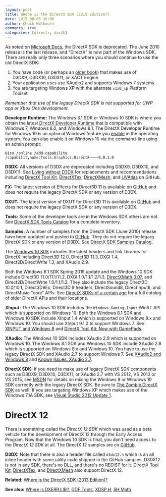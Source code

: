 ```yaml
---
layout: post
title: Where is the DirectX SDK (2015 Edition)?
date: 2015-08-05 10:00
author: Chuck Walbourn
comments: true
categories: [directx, dxsdk]
---
```

As noted on <a href="https://docs.microsoft.com/en-us/windows/desktop/directx-sdk--august-2009-">Microsoft Docs</a>, the DirectX SDK is deprecated. The June 2010 release is the last release, and "DirectX" is now part of the Windows SDK. There are really only three scenarios where you should continue to use the old DirectX SDK:
<!--more-->

<ol>
 	<li>You have code (or perhaps an <a href="https://walbourn.github.io/book-recommendations/">older book</a>) that makes use of D3DX9, D3DX10, D3DX11, or XACT Engine.</li>
 	<li>Your application uses use XAudio2 and supports Windows 7 systems.</li>
 	<li>You are targeting Windows XP with the alternate <code>v1x0_xp</code> Platform Toolset.</li>
</ol>

<em>Remember that use of the legacy DirectX SDK is not supported for UWP app or Xbox One development.</em>

<strong>Developer Runtime:</strong> The Windows 8.1 SDK or Windows 10 SDK is where you obtain the latest <a href="https://walbourn.github.io/direct3d-sdk-debug-layer-tricks/">DirectX Developer Runtime</a> that is compatible with Windows 7, Windows 8.0, and Windows 8.1. The DirectX Developer Runtime for Windows 10 is an optional Windows feature you <a href="https://devblogs.microsoft.com/cppblog/visual-studio-2015-and-graphics-tools-for-windows-10/">enable</a> in the operating system. You can also enable it on Windows 10 via the command-line using an admin prompt:

    Dism /online /add-capability /capabilityname:Tools.Graphics.DirectX~~~~0.0.1.0

<strong>D3DX:</strong> All versions of D3DX are deprecated including D3DX9, D3DX10, and D3DX11. See <a href="https://walbourn.github.io/living-without-d3dx/">Living without D3DX</a> for replacements and recommendations including <a href="https://github.com/Microsoft/DirectXTK">DirectX Tool Kit</a>, <a href="https://github.com/Microsoft/DirectXTex">DirectXTex</a>, <a href="https://github.com/Microsoft/DirectXMesh">DirectXMesh</a>, and <a href="https://github.com/Microsoft/UVAtlas">UVAtlas</a> on GitHub.

<strong>FX:</strong> The latest version of Effects for Direct3D 11 is available on <a href="https://github.com/Microsoft/FX11">GitHub</a> and does not require the legacy DirectX SDK or any version of D3DX.

<strong>DXUT:</strong> The latest version of DXUT for Direct3D 11 is available on <a href="https://github.com/Microsoft/DXUT">GitHub</a> and does not require the legacy DirectX SDK or any version of D3DX.

<strong>Tools:</strong> Some of the developer tools are in the Windows SDK others are not. See <a href="https://walbourn.github.io/directx-sdk-tools-catalog/">DirectX SDK Tools Catalog</a> for a complete inventory.

<strong>Samples:</strong> A number of samples from the DirectX SDK (June 2010) release have been updated and posted to <a href="https://github.com/walbourn/directx-sdk-samples">GitHub</a>. They do not require the legacy DirectX SDK or any version of D3DX. See <a href="https://walbourn.github.io/directx-sdk-samples-catalog/">DirectX SDK Samples Catalog</a>.

The <a href="https://walbourn.github.io/windows-10-sdk-rtm/">Windows 10 SDK</a> includes the latest headers and link libraries for DirectX including Direct3D 12.0, Direct3D 11.3, DXGI 1.4, Direct2D/DirectWrite 1.3, and XAudio 2.9.

Both the Windows 8.1 SDK Spring 2015 update and the Windows 10 SDK include Direct3D 11.0/11.1/11.2, DXGI 1.0/1.1/1.2/1.3, <a href="https://walbourn.github.io/directxmath-3-07/">DirectXMath 3.07</a>, and Direct2D/DirectWrite 1.0/1.1/1.2. They also include the legacy Direct3D 10.0/10.1, Direct3D9Ex, Direct3D 9 headers, DirectSound8, DirectInput8, and DirectMusic "core" APIs. See <a href="https://walbourn.github.io/directx-sdks-of-a-certain-age/">DirectX SDKs of a certain age</a> for a full catalog of older DirectX APIs and their locations.

<strong>XInput:</strong> The Windows 10 SDK includes the <code>Windows.Gaming.Input</code> WinRT API which is supported on Windows 10. Both the Windows 8.1 SDK and Windows 10 SDK include XInput 1.4 which is supported on Windows 8.x and Windows 10. You should use XInput 9.1.0 to support Windows 7. See <a href="https://walbourn.github.io/xinput-and-windows-8/">XINPUT and Windows 8</a> and <a href="https://walbourn.github.io/directx-tool-kit-now-with-gamepads/">DirectX Tool Kit: Now with GamePads</a>.

<strong>XAudio:</strong> The Windows 10 SDK includes XAudio 2.9 which is supported on Windows 10. The Windows 8.1 SDK and Windows 10 SDK include XAudio 2.8 which is supported on Windows 8.x and Windows 10. You have to use the legacy DirectX SDK and XAudio 2.7 to support Windows 7. See <a href="https://walbourn.github.io/xaudio2-and-windows-8/">XAudio2 and Windows 8</a> and <a href="https://walbourn.github.io/known-issues-xaudio-2-7/">Known Issues: XAudio 2.7</a>.

<strong>DirectX SDK:</strong> If you need to make use of legacy DirectX SDK components such as D3DX9, D3DX10, D3DX11, or XAudio 2.7 with VS 2012, VS 2013 or VS 2015, see <a href="https://docs.microsoft.com/en-us/windows/desktop/directx-sdk--august-2009-">MSDN</a> for details on mixing the Windows 8 or Windows 10 SDK correctly with the legacy DirectX SDK. Be sure to <a href="https://walbourn.github.io/the-zombie-directx-sdk/">The Zombie DirectX SDK</a> as well. If you are targeting Windows XP which makes use of the Windows 7.1A SDK, see <a href="https://walbourn.github.io/visual-studio-2012-update-1/">Visual Studio 2012 Update 1</a>.

<h1>DirectX 12</h1>

There is something called the <em>DirectX 12 SDK</em> which was used as a beta vehicle for the development of DirectX 12 through the Early Access Program. Now that the Windows 10 SDK is final, you don't need access to the <em>DirectX 12 SDK</em> at all. The DirectX 12 samples are on <a href="https://github.com/Microsoft/DirectX-Graphics-Samples">GitHub</a>.

<strong>D3DX:</strong> Note that there is also a header file called <code>d3dx12.h</code> which is an all inline header with some utility code shipped in the GitHub samples. D3DX12 is not in any SDK, there's no DLL, and there's no REDIST for it. <a href="https://github.com/Microsoft/DirectXTK12">DirectX Tool Kit</a>, <a href="https://github.com/Microsoft/DirectXTex">DirectXTex</a>, and <a href="https://github.com/Microsoft/DirectXMesh">DirectXMesh</a> also support DirectX 12.

<strong>Related:</strong> <a href="https://walbourn.github.io/where-is-the-directx-sdk-2013-edition/">Where is the DirectX SDK (2013 Edition)?</a>

<strong>See also:</strong> <a href="https://walbourn.github.io/wheres-dxerr-lib/">Where is DXERR.LIB?</a>, <a href="https://walbourn.github.io/windows-8-release-preview-and-gdfs/">GDF Tools</a>, <a href="https://walbourn.github.io/xdsp-h/">XDSP.H</a>, <a href="https://walbourn.github.io/spherical-harmonics-math/">SH Math</a>
